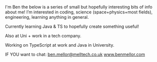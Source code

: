 I'm Ben the below is a series of small but hopefully interesting bits of info about me!
I’m interested in coding, science (space+physics+most fields), engineering, learning anything in general.


Currently learning Java & TS to hopefully create something useful!

Also at Uni + work in a tech company.

Working on TypeScript at work and Java in University.
 
IF YOU want to chat:
ben.mellor@melltech.co.uk
www.benmellor.com

<!---
mellor17/mellor17 is a ✨ special ✨ repository because its `README.md` (this file) appears on your GitHub profile.
You can click the Preview link to take a look at your changes.
--->
